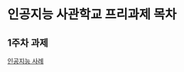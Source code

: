 # 인공지능 사관학교 프리과제 목차
## 1주차 과제
[인공지능 사례](https://github.com/lee-mj/blko0/blob/master/1%EC%A3%BC%EC%B0%A8_%EA%B3%BC%EC%A0%9C.ipynb)
